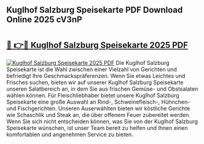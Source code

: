 ## Kuglhof Salzburg Speisekarte PDF Download Online 2025 cV3nP

# <h2><a href="http://gce7jx.nevu.top/?p=Kuglhof+Salzburg+Speisekarte">🔗 👉🔴 Kuglhof Salzburg Speisekarte 2025 PDF</a></h2>

[![Kuglhof Salzburg Speisekarte 2025 PDF](https://i.imgur.com/dBaPXMq.png)](http://gce7jx.nevu.top/?p=Kuglhof+Salzburg+Speisekarte)
Die Kuglhof Salzburg Speisekarte ist die Wahl zwischen einer Vielzahl von Gerichten und befriedigt Ihre Geschmackspräferenzen. Wenn Sie etwas Leichtes und Frisches suchen, bieten wir auf unserer Kuglhof Salzburg Speisekarte unseren Salatbereich an, in dem Sie aus frischen Gemüse- und Obstsalaten wählen können. Für Fleischliebhaber bietet unsere Kuglhof Salzburg Speisekarte eine große Auswahl an Rind-, Schweinefleisch-, Hühnchen- und Fischgerichten. Unseren Auserwählten bieten wir köstliche Gerichte wie Schaschlik und Steak an, die über offenem Feuer zubereitet werden. Wenn Sie sich nicht entscheiden können, was Sie von der Kuglhof Salzburg Speisekarte wünschen, ist unser Team bereit zu helfen und Ihnen einen komfortablen und angenehmen Service zu bieten.
